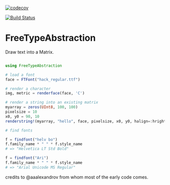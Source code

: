 [![codecov](https://codecov.io/gh/JuliaGraphics/FreeTypeAbstraction.jl/branch/master/graph/badge.svg)](https://codecov.io/gh/JuliaGraphics/FreeTypeAbstraction.jl)

[![Build Status](https://travis-ci.org/JuliaGraphics/FreeTypeAbstraction.jl.svg?branch=master)](https://travis-ci.org/JuliaGraphics/FreeTypeAbstraction.jl)

# FreeTypeAbstraction

Draw text into a Matrix.

```Julia

using FreeTypeAbstraction

# load a font
face = FTFont("hack_regular.ttf")

# render a character
img, metric = renderface(face, 'C')

# render a string into an existing matrix
myarray = zeros(UInt8, 100, 100)
pixelsize = 10
x0, y0 = 90, 10
renderstring!(myarray, "hello", face, pixelsize, x0, y0, halign=:hright)

# find fonts

f = findfont("helv bo")
f.family_name * " " * f.style_name
# => "Helvetica LT Std Bold"

f = findfont("Ari")
f.family_name * " " * f.style_name
# => "Arial Unicode MS Regular"
```

credits to @aaalexandrov from whom most of the early code comes.
